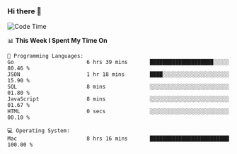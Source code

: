 ### Hi there 👋

<!--
**CrazyCollin/crazycollin** is a ✨ _special_ ✨ repository because its `README.md` (this file) appears on your GitHub profile.

Here are some ideas to get you started:

- 🔭 I’m currently working on ...
- 🌱 I’m currently learning ...
- 👯 I’m looking to collaborate on ...
- 🤔 I’m looking for help with ...
- 💬 Ask me about ...
- 📫 How to reach me: ...
- 😄 Pronouns: ...
- ⚡ Fun fact: ...
-->

<!--START_SECTION:waka-->
![Code Time](http://img.shields.io/badge/Code%20Time-3%2C466%20hrs%2013%20mins-blue)

📊 **This Week I Spent My Time On** 

```text
💬 Programming Languages: 
Go                       6 hrs 39 mins       ████████████████████░░░░░   80.46 % 
JSON                     1 hr 18 mins        ████░░░░░░░░░░░░░░░░░░░░░   15.90 % 
SQL                      8 mins              ░░░░░░░░░░░░░░░░░░░░░░░░░   01.80 % 
JavaScript               8 mins              ░░░░░░░░░░░░░░░░░░░░░░░░░   01.67 % 
HTML                     0 secs              ░░░░░░░░░░░░░░░░░░░░░░░░░   00.10 % 

💻 Operating System: 
Mac                      8 hrs 16 mins       █████████████████████████   100.00 % 
```


<!--END_SECTION:waka-->
